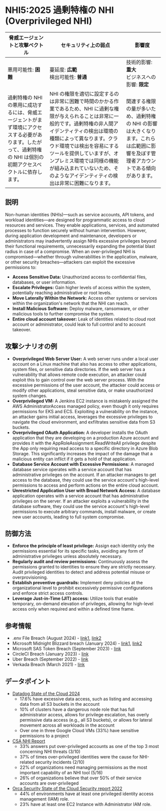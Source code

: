 # NHI5:2025 過剰特権の NHI (Overprivileged NHI)

| 脅威エージェントと攻撃ベクトル | セキュリティ上の弱点                     | 影響度                                             |
|--------------------------------|------------------------------------------|----------------------------------------------------|
| 悪用可能性: **困難**           | 蔓延度: **広範**<br>検出可能性: **普通** | 技術的影響: **重大**<br>ビジネスへの影響: **限定** |
| 過剰特権の NHI の悪用に成功するには、脅威エージェントがまず環境にアクセスする必要があります。したがって、過剰特権の NHI は個別の初期アクセスベクトルに依存します。 | NHI の権限を適切に設定するのは非常に困難で時間のかかる作業であるため、NHI に過剰な権限が与えられることは非常に一般的です。過剰特権の非人間アイデンティティの検出は環境の種類によって異なります。クラウド環境では検出を容易にするツールを提供していますが、オンプレミス環境では同様の機能が組み込まれていないため、そのようなアイデンティティの検出は非常に困難になります。 | 関連する権限の量が多いため、過剰特権の NHI の影響は大きくなります。これらは広範囲に影響を及ぼす管理者アカウントである傾向があります。 |


## 説明

Non-human identities (NHIs)—such as service accounts, API tokens, and workload identities—are designed for programmatic access to cloud resources and services. They enable applications, services, and automated processes to function securely without human intervention. However, during application development and maintenance, developers or administrators may inadvertently assign NHIs excessive privileges beyond their functional requirements, unnecessarily expanding the potential blast radius in case of a compromise.
When an over-privileged NHI is compromised—whether through vulnerabilities in the application, malware, or other security breaches—attackers can exploit the excessive permissions to:

* **Access Sensitive Data:** Unauthorized access to confidential files, databases, or user information.
* **Escalate Privileges:** Gain higher levels of access within the system, potentially reaching administrative or root levels.
* **Move Laterally Within the Network:** Access other systems or services within the organization's network that the NHI can reach.
* **Install Malicious Software:** Deploy malware, ransomware, or other malicious tools to further compromise the system.
* **Entire cloud account takeover:** Leak of identities related to cloud root account or administrator, could leak to full control and to account takeover.

## 攻撃シナリオの例

* **Overprivileged Web Server User:** A web server runs under a local user account on a Linux machine that also has access to other applications, system files, or sensitive data directories. If the web server has a vulnerability that allows remote code execution, an attacker could exploit this to gain control over the web server process. With the excessive permissions of the user account, the attacker could access or modify other applications, steal sensitive data, or make unauthorized system changes.
* **Overprivileged VM:** A Jenkins EC2 instance is mistakenly assigned the AWS AdministratorAccess managed policy, even though it only requires permissions for EKS and ECS. Exploiting a vulnerability on the instance, an attacker gains initial access, leverages the excessive privileges to navigate the cloud environment, and exfiltrates sensitive data from S3 buckets.
* **Overprivileged OAuth Application:** A developer installs the OAuth application that they are developing on a production Azure account and provides it with the AppRoleAssignment.ReadWriteAll privilege despite the App only requiring read access to a specific directory in Azure Blob Storage. This significantly increases the impact of the damage that a malicious entity can inflict if it gets a hold of that application.
* **Database Service Account with Excessive Permissions:** A managed database service operates with a service account that has administrative privileges on the account. If an attacker manages to get access to the database, they could use the service account's high-level permissions to access and perform actions on the entire cloud account.
* **Unrestricted Application User with Broad Network Access:** A database application operates with a service account that has administrative privileges on the server. If an attacker exploits a vulnerability in the database software, they could use the service account's high-level permissions to execute arbitrary commands, install malware, or create new user accounts, leading to full system compromise.


## 防御方法

* **Enforce the principle of least privilege:** Assign each identity only the permissions essential for its specific tasks, avoiding any form of administrative privileges unless absolutely necessary.
* **Regularly audit and review permissions:** Continuously assess the permissions granted to identities to ensure they are strictly necessary. Audit privileged identities to detect and address potential misuse or overprovisioning.
* **Establish preventive guardrails:** Implement deny policies at the organizational level to prohibit excessively permissive configurations and enforce strict access controls.
* **Leverage Just-in-Time (JIT) access:** Utilize tools that enable temporary, on-demand elevation of privileges, allowing for high-level access only when required and within a defined time frame.

## 参考情報
* .env File Breach (August 2024) - [link1](https://unit42.paloaltonetworks.com/large-scale-cloud-extortion-operation/), [link2](https://medium.com/@ronilichtman/large-scale-extortion-via-secrets-in-env-files-why-secret-vaults-just-arent-enough-9b4c568724ca)
* Microsoft Midnight Blizzard breach (January 2024) - [link1](https://msrc.microsoft.com/blog/2024/01/microsoft-actions-following-attack-by-nation-state-actor-midnight-blizzard/), [link2](https://medium.com/@ronilichtman/how-to-protect-yourself-from-the-microsoft-oauth-attack-powershell-scripts-included-71b398034b8d)
* Microsoft SAS Token Breach (September 2023) - [link](https://www.wiz.io/blog/38-terabytes-of-private-data-accidentally-exposed-by-microsoft-ai-researchers)
* CircleCI Breach (January 2023) - [link](https://circleci.com/blog/jan-4-2023-incident-report/)
* Uber Breach (September 2022) - [link](https://www.upguard.com/blog/what-caused-the-uber-data-breach)
* Verkada Breach (March 2021) - [link](https://www.verkada.com/security-update/report/)

## データポイント
* [Datadog State of the Cloud 2024](https://www.datadoghq.com/state-of-cloud-security/)
    * 17.6% have excessive data access, such as listing and accessing data from all S3 buckets in the account
    * 10% of clusters have a dangerous node role that has full administrator access, allows for privilege escalation, has overly permissive data access (e.g., all S3 buckets), or allows for lateral movement across all workloads in the account
    * Over one in three Google Cloud VMs (33%) have sensitive permissions to a project
* [CSA NHI Report](https://cloudsecurityalliance.org/artifacts/state-of-non-human-identity-security-survey-report) 
    * 33% answers put over-privileged accounts as one of the top 3 most concerning NHI threats (3/10)
    * 37% of times over-privileged identities were the cause for NHI-related security incidents (2/10)
    * 22% of organizations need managing permissions as the most important capability of an NHI tool (5/16)
    * 26% of organizations believe that over 50% of their service accounts are over-privileged
* [Orca Security State of the Cloud Security report 2022](https://orca.security/wp-content/uploads/2022/09/2022-State-of-Public-Cloud-Security-Report.pdf)
    * 44% of environments have at least one privileged identity access management (IAM) role.
    * 23% have at least one EC2 Instance with Administrator IAM role.
